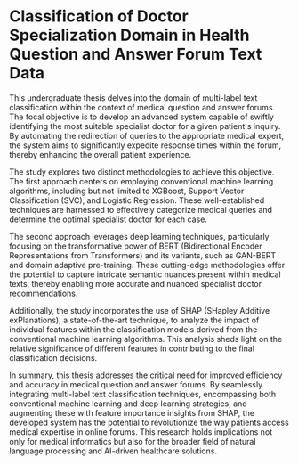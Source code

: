 #  Classification of Doctor Specialization Domain in Health Question and Answer Forum Text Data

This undergraduate thesis delves into the domain of multi-label text classification within the context of medical question and answer forums. The focal objective is to develop an advanced system capable of swiftly identifying the most suitable specialist doctor for a given patient's inquiry. By automating the redirection of queries to the appropriate medical expert, the system aims to significantly expedite response times within the forum, thereby enhancing the overall patient experience.

The study explores two distinct methodologies to achieve this objective. The first approach centers on employing conventional machine learning algorithms, including but not limited to XGBoost, Support Vector Classification (SVC), and Logistic Regression. These well-established techniques are harnessed to effectively categorize medical queries and determine the optimal specialist doctor for each case.

The second approach leverages deep learning techniques, particularly focusing on the transformative power of BERT (Bidirectional Encoder Representations from Transformers) and its variants, such as GAN-BERT and domain adaptive pre-training. These cutting-edge methodologies offer the potential to capture intricate semantic nuances present within medical texts, thereby enabling more accurate and nuanced specialist doctor recommendations.

Additionally, the study incorporates the use of SHAP (SHapley Additive exPlanations), a state-of-the-art technique, to analyze the impact of individual features within the classification models derived from the conventional machine learning algorithms. This analysis sheds light on the relative significance of different features in contributing to the final classification decisions.

In summary, this thesis addresses the critical need for improved efficiency and accuracy in medical question and answer forums. By seamlessly integrating multi-label text classification techniques, encompassing both conventional machine learning and deep learning strategies, and augmenting these with feature importance insights from SHAP, the developed system has the potential to revolutionize the way patients access medical expertise in online forums. This research holds implications not only for medical informatics but also for the broader field of natural language processing and AI-driven healthcare solutions.
